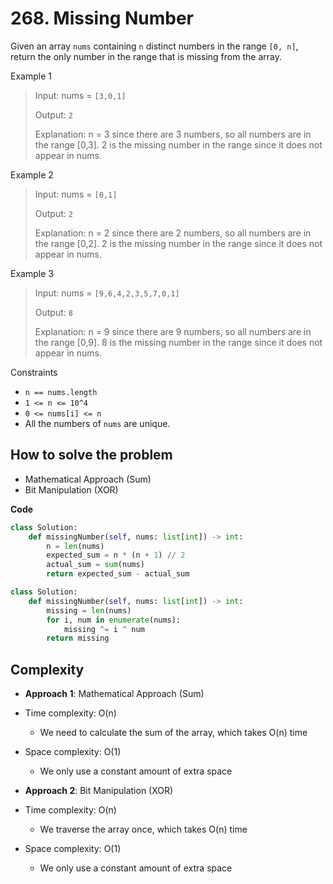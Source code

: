 # 268. Missing Number
<Badge type="tip" text="Easy" />[<Badge type="info" text="LeetCode" />](https://leetcode.com/problems/missing-number/)

Given an array `nums` containing `n` distinct numbers in the range `[0, n]`, return the only number in the range that is missing from the array.

Example 1
> Input: nums = `[3,0,1]`
>
> Output: `2`
>
> Explanation: n = 3 since there are 3 numbers, so all numbers are in the range [0,3]. 2 is the missing number in the range since it does not appear in nums.

Example 2
> Input: nums = `[0,1]`
>
> Output: `2`
>
> Explanation: n = 2 since there are 2 numbers, so all numbers are in the range [0,2]. 2 is the missing number in the range since it does not appear in nums.

Example 3
> Input: nums = `[9,6,4,2,3,5,7,0,1]`
>
> Output: `8`
>
> Explanation: n = 9 since there are 9 numbers, so all numbers are in the range [0,9]. 8 is the missing number in the range since it does not appear in nums.

Constraints
- `n == nums.length`
- `1 <= n <= 10^4`
- `0 <= nums[i] <= n`
- All the numbers of `nums` are unique.

## How to solve the problem

- Mathematical Approach (Sum)
- Bit Manipulation (XOR)

**Code**

```python
class Solution:
    def missingNumber(self, nums: list[int]) -> int:
        n = len(nums)
        expected_sum = n * (n + 1) // 2
        actual_sum = sum(nums)
        return expected_sum - actual_sum
```

```python
class Solution:
    def missingNumber(self, nums: list[int]) -> int:
        missing = len(nums)
        for i, num in enumerate(nums):
            missing ^= i ^ num
        return missing
```

## Complexity

- **Approach 1**: Mathematical Approach (Sum)

- Time complexity: O(n)
  - We need to calculate the sum of the array, which takes O(n) time

- Space complexity: O(1)
  - We only use a constant amount of extra space

- **Approach 2**: Bit Manipulation (XOR)

- Time complexity: O(n)
  - We traverse the array once, which takes O(n) time

- Space complexity: O(1)
  - We only use a constant amount of extra space


